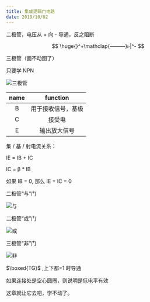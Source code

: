 ```yaml
---
title: 集成逻辑门电路
date: 2019/10/02
---
```


二极管，电压从 + 向 - 导通，反之阻断

$$
\huge{}^+\mathclap{———}▹|^-
$$

三极管（画不动图了）

只要学 NPN

![三极管](http://img.mp.itc.cn/upload/20170306/9cac60af03f2437db48d23afb5bd075a_th.png)

<center>

| name  |      function      |
| :---: | :----------------: |
|   B   | 用于接收信号，基极 |
|   C   |       接受电       |
|   E   |    输出放大信号    |

</center>

集 / 基 / 射电流关系：

IE = IB + IC

IC = β \* IB

如果 IB = 0, 那么 IE = IC = 0

二极管“与”门

![与](https://img.diangon.com/portal/201505/04/082411fr5wo5xuwvuzi7sj.jpg)

二极管“或”门

![或](http://dzkfw.com.cn/jichu/UploadFiles_{6}678/201705/2017052412271816.gif)

三极管“非”门

![非](https://img.diangon.com/portal/201505/04/082714ckdcebwagjmmgg6d.jpg)

$\boxed{TG}$ ,上下都=1 时导通

如果连接处是空心圆圈，则说明是低电平有效

这章就让它去吧，学不动了。
